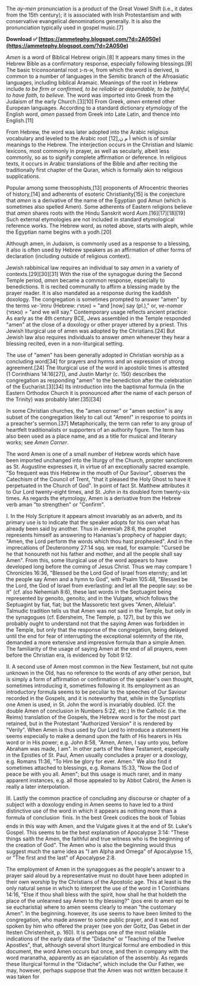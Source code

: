 The *ay-men* pronunciation is a product of the Great Vowel Shift (i.e., it dates from the 15th century); it is associated with Irish Protestantism and with conservative evangelical denominations generally. It is also the pronunciation typically used in gospel music.[7]
 
**Download ✅ [https://ammetephy.blogspot.com/?d=2A0S0e](https://ammetephy.blogspot.com/?d=2A0S0e)**


 
*Amen* is a word of Biblical Hebrew origin.[8] It appears many times in the Hebrew Bible as a confirmatory response, especially following blessings.[9] The basic triconsonantal root א-מ-נ, from which the word is derived, is common to a number of languages in the Semitic branch of the Afroasiatic languages, including biblical Aramaic. Meanings of the root in Hebrew include *to be firm or confirmed, to be reliable or dependable, to be faithful, to have faith, to believe.* The word was imported into Greek from the Judaism of the early Church.[3][10] From Greek, *amen* entered other European languages. According to a standard dictionary etymology of the English word, *amen* passed from Greek into Late Latin, and thence into English.[11]
 
From Hebrew, the word was later adopted into the Arabic religious vocabulary and leveled to the Arabic root أ م ن,[12] which is of similar meanings to the Hebrew. The interjection occurs in the Christian and Islamic lexicons, most commonly in prayer, as well as secularly, albeit less commonly, so as to signify complete affirmation or deference. In religious texts, it occurs in Arabic translations of the Bible and after reciting the traditionally first chapter of the Quran, which is formally akin to religious supplications.

Popular among some theosophists,[13] proponents of Afrocentric theories of history,[14] and adherents of esoteric Christianity[15] is the conjecture that *amen* is a derivative of the name of the Egyptian god Amun (which is sometimes also spelled Amen). Some adherents of Eastern religions believe that *amen* shares roots with the Hindu Sanskrit word *Aum*.[16][17][18][19] Such external etymologies are not included in standard etymological reference works. The Hebrew word, as noted above, starts with aleph, while the Egyptian name begins with a yodh.[20]
 
Although amen, in Judaism, is commonly used as a response to a blessing, it also is often used by Hebrew speakers as an affirmation of other forms of declaration (including outside of religious context).
 
Jewish rabbinical law requires an individual to say *amen* in a variety of contexts.[29][30][31] With the rise of the synagogue during the Second Temple period, *amen* became a common response, especially to benedictions. It is recited communally to affirm a blessing made by the prayer reader. It is also mandated as a response during the kaddish doxology. The congregation is sometimes prompted to answer "amen" by the terms *ve-'imru* (Hebrew: ואמרו) = "and [now] say (pl.)," or, *ve-nomar* (ונאמר) = "and we will say." Contemporary usage reflects ancient practice: As early as the 4th century BCE, Jews assembled in the Temple responded "amen" at the close of a doxology or other prayer uttered by a priest. This Jewish liturgical use of amen was adopted by the Christians.[24] But Jewish law also requires individuals to answer *amen* whenever they hear a blessing recited, even in a non-liturgical setting.
 
The use of "amen" has been generally adopted in Christian worship as a concluding word[34] for prayers and hymns and an expression of strong agreement.[24] The liturgical use of the word in apostolic times is attested (1 Corinthians 14:16[27]), and Justin Martyr (c. 150) describes the congregation as responding "amen" to the benediction after the celebration of the Eucharist.[3][34] Its introduction into the baptismal formula (in the Eastern Orthodox Church it is pronounced after the name of each person of the Trinity) was probably later.[35][34]
 
In some Christian churches, the "amen corner" or "amen section" is any subset of the congregation likely to call out "Amen!" in response to points in a preacher's sermon.[37] Metaphorically, the term can refer to any group of heartfelt traditionalists or supporters of an authority figure. The term has also been used as a place name, and as a title for musical and literary works; see *Amen Corner*.
 
The word Amen is one of a small number of Hebrew words which have been imported unchanged into the liturgy of the Church, propter sanctiorem as St. Augustine expresses it, in virtue of an exceptionally sacred example. "So frequent was this Hebrew in the mouth of Our Saviour", observes the Catechism of the Council of Trent, "that it pleased the Holy Ghost to have it perpetuated in the Church of God". In point of fact St. Matthew attributes it to Our Lord twenty-eight times, and St. John in its doubled form twenty-six times. As regards the etymology, Amen is a derivative from the Hebrew verb aman "to strengthen" or "Confirm".
 
I. In the Holy Scripture it appears almost invariably as an adverb, and its primary use is to indicate that the speaker adopts for his own what has already been said by another. Thus in Jeremiah 28:6, the prophet represents himself as answering to Hananias's prophecy of happier days; "Amen, the Lord perform the words which thou hast prophesied". And in the imprecations of Deuteronomy 27:14 sqq. we read, for example: "Cursed be he that honoureth not his father and mother, and all the people shall say Amen". From this, some liturgical use of the word appears to have developed long before the coming of Jesus Christ. Thus we may compare 1 Chronicles 16:36, "Blessed be the Lord God of Israel from eternity; and let the people say Amen and a hymn to God", with Psalm 105:48, "Blessed be the Lord, the God of Israel from everlasting: and let all the people say: so be it" (cf. also Nehemiah 8:6), these last words in the Septuagint being represented by genoito, genoito, and in the Vulgate, which follows the Septuagint by fiat, fiat; but the Massoretic text gives "Amen, Alleluia". Talmudic tradition tells us that Amen was not said in the Temple, but only in the synagogues (cf. Edersheim, The Temple, p. 127), but by this we probably ought to understand not that the saying Amen was forbidden in the Temple, but only that the response of the congregation, being delayed until the end for fear of interrupting the exceptional solemnity of the rite, demanded a more extensive and impressive formula than a simple Amen. The familiarity of the usage of saying Amen at the end of all prayers, even before the Christian era, is evidenced by Tobit 9:12.
 
II. A second use of Amen most common in the New Testament, but not quite unknown in the Old, has no reference to the words of any other person, but is simply a form of affirmation or confirmation of the speaker's own thought, sometimes introducing it, sometimes following it. Its employment as an introductory formula seems to be peculiar to the speeches of Our Saviour recorded in the Gospels, and it is noteworthy that, while in the Synoptists one Amen is used, in St. John the word is invariably doubled. (Cf. the double Amen of conclusion in Numbers 5:22, etc.) In the Catholic (i.e. the Reims) translation of the Gospels, the Hebrew word is for the most part retained, but in the Protestant "Authorized Version" it is rendered by "Verily". When Amen is thus used by Our Lord to introduce a statement He seems especially to make a demand upon the faith of His hearers in His word or in His power; e.g. John 8:58, "Amen, Amen, I say unto you, before Abraham was made, I am". In other parts of the New Testament, especially in the Epistles of St. Paul, Amen usually concludes a prayer or a doxology, e.g. Romans 11:36, "To Him be glory for ever. Amen." We also find it sometimes attached to blessings, e.g. Romans 15:33, "Now the God of peace be with you all. Amen"; but this usage is much rarer, and in many apparent instances, e.g. all those appealed to by Abbot Cabrol, the Amen is really a later interpolation.
 
III. Lastly the common practice of concluding any discourse or chapter of a subject with a doxology ending in Amen seems to have led to a third distinctive use of the word in which it appears as nothing more than a formula of conclusion  finis. In the best Greek codices the book of Tobias ends in this way with Amen, and the Vulgate gives it at the end of St. Luke's Gospel. This seems to be the best explanation of Apocalypse 3:14: "These things saith the Amen, the faithful and true witness who is the beginning of the creation of God". The Amen who is also the beginning would thus suggest much the same idea as "I am Alpha and Omega" of Apocalypse 1:5, or "The first and the last" of Apocalypse 2:8.
 
The employment of Amen in the synagogues as the people's answer to a prayer said aloud by a representative must no doubt have been adopted in their own worship by the Christians of the Apostolic age. This at least is the only natural sense in which to interpret the use of the word in 1 Corinthians 14:16, "Else if thou shall bless with the spirit, how shall he that holdeth the place of the unlearned say Amen to thy blessing?" (pos erei to amen epi te se eucharistia) where to amen seems clearly to mean "the customary Amen". In the beginning. however, its use seems to have been limited to the congregation, who made answer to some public prayer, and it was not spoken by him who offered the prayer (see yon der Goltz, Das Gebet in der ltesten Christenheit, p. 160). It is perhaps one of the most reliable indications of the early data of the "Didache" or "Teaching of the Twelve Apostles", that, although several short liturgical formul are embodied in this document, the word Amen occurs but once, and then in company with the word maranatha, apparently as an ejaculation of the assembly. As regards these liturgical formul in the "Didache", which include the Our Father, we may, however, perhaps suppose that the Amen was not written because it was taken for